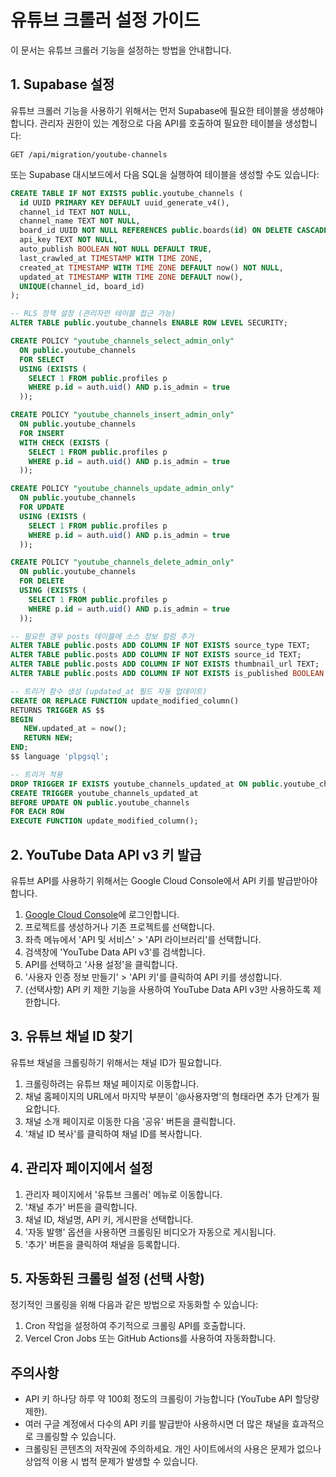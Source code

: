 # 유튜브 크롤러 설정 가이드

이 문서는 유튜브 크롤러 기능을 설정하는 방법을 안내합니다.

## 1. Supabase 설정

유튜브 크롤러 기능을 사용하기 위해서는 먼저 Supabase에 필요한 테이블을 생성해야 합니다. 관리자 권한이 있는 계정으로 다음 API를 호출하여 필요한 테이블을 생성합니다:

```
GET /api/migration/youtube-channels
```

또는 Supabase 대시보드에서 다음 SQL을 실행하여 테이블을 생성할 수도 있습니다:

```sql
CREATE TABLE IF NOT EXISTS public.youtube_channels (
  id UUID PRIMARY KEY DEFAULT uuid_generate_v4(),
  channel_id TEXT NOT NULL,
  channel_name TEXT NOT NULL,
  board_id UUID NOT NULL REFERENCES public.boards(id) ON DELETE CASCADE,
  api_key TEXT NOT NULL,
  auto_publish BOOLEAN NOT NULL DEFAULT TRUE,
  last_crawled_at TIMESTAMP WITH TIME ZONE,
  created_at TIMESTAMP WITH TIME ZONE DEFAULT now() NOT NULL,
  updated_at TIMESTAMP WITH TIME ZONE DEFAULT now(),
  UNIQUE(channel_id, board_id)
);

-- RLS 정책 설정 (관리자만 테이블 접근 가능)
ALTER TABLE public.youtube_channels ENABLE ROW LEVEL SECURITY;

CREATE POLICY "youtube_channels_select_admin_only" 
  ON public.youtube_channels 
  FOR SELECT 
  USING (EXISTS (
    SELECT 1 FROM public.profiles p 
    WHERE p.id = auth.uid() AND p.is_admin = true
  ));

CREATE POLICY "youtube_channels_insert_admin_only" 
  ON public.youtube_channels 
  FOR INSERT 
  WITH CHECK (EXISTS (
    SELECT 1 FROM public.profiles p 
    WHERE p.id = auth.uid() AND p.is_admin = true
  ));

CREATE POLICY "youtube_channels_update_admin_only" 
  ON public.youtube_channels 
  FOR UPDATE 
  USING (EXISTS (
    SELECT 1 FROM public.profiles p 
    WHERE p.id = auth.uid() AND p.is_admin = true
  ));

CREATE POLICY "youtube_channels_delete_admin_only" 
  ON public.youtube_channels 
  FOR DELETE 
  USING (EXISTS (
    SELECT 1 FROM public.profiles p 
    WHERE p.id = auth.uid() AND p.is_admin = true
  ));

-- 필요한 경우 posts 테이블에 소스 정보 컬럼 추가
ALTER TABLE public.posts ADD COLUMN IF NOT EXISTS source_type TEXT;
ALTER TABLE public.posts ADD COLUMN IF NOT EXISTS source_id TEXT;
ALTER TABLE public.posts ADD COLUMN IF NOT EXISTS thumbnail_url TEXT;
ALTER TABLE public.posts ADD COLUMN IF NOT EXISTS is_published BOOLEAN DEFAULT TRUE;

-- 트리거 함수 생성 (updated_at 필드 자동 업데이트)
CREATE OR REPLACE FUNCTION update_modified_column()
RETURNS TRIGGER AS $$
BEGIN
   NEW.updated_at = now();
   RETURN NEW;
END;
$$ language 'plpgsql';

-- 트리거 적용
DROP TRIGGER IF EXISTS youtube_channels_updated_at ON public.youtube_channels;
CREATE TRIGGER youtube_channels_updated_at
BEFORE UPDATE ON public.youtube_channels
FOR EACH ROW
EXECUTE FUNCTION update_modified_column();
```

## 2. YouTube Data API v3 키 발급

유튜브 API를 사용하기 위해서는 Google Cloud Console에서 API 키를 발급받아야 합니다.

1. [Google Cloud Console](https://console.cloud.google.com/)에 로그인합니다.
2. 프로젝트를 생성하거나 기존 프로젝트를 선택합니다.
3. 좌측 메뉴에서 'API 및 서비스' > 'API 라이브러리'를 선택합니다.
4. 검색창에 'YouTube Data API v3'를 검색합니다.
5. API를 선택하고 '사용 설정'을 클릭합니다.
6. '사용자 인증 정보 만들기' > 'API 키'를 클릭하여 API 키를 생성합니다.
7. (선택사항) API 키 제한 기능을 사용하여 YouTube Data API v3만 사용하도록 제한합니다.

## 3. 유튜브 채널 ID 찾기

유튜브 채널을 크롤링하기 위해서는 채널 ID가 필요합니다.

1. 크롤링하려는 유튜브 채널 페이지로 이동합니다.
2. 채널 홈페이지의 URL에서 마지막 부분이 '@사용자명'의 형태라면 추가 단계가 필요합니다.
3. 채널 소개 페이지로 이동한 다음 '공유' 버튼을 클릭합니다.
4. '채널 ID 복사'를 클릭하여 채널 ID를 복사합니다.

## 4. 관리자 페이지에서 설정

1. 관리자 페이지에서 '유튜브 크롤러' 메뉴로 이동합니다.
2. '채널 추가' 버튼을 클릭합니다.
3. 채널 ID, 채널명, API 키, 게시판을 선택합니다.
4. '자동 발행' 옵션을 사용하면 크롤링된 비디오가 자동으로 게시됩니다.
5. '추가' 버튼을 클릭하여 채널을 등록합니다.

## 5. 자동화된 크롤링 설정 (선택 사항)

정기적인 크롤링을 위해 다음과 같은 방법으로 자동화할 수 있습니다:

1. Cron 작업을 설정하여 주기적으로 크롤링 API를 호출합니다.
2. Vercel Cron Jobs 또는 GitHub Actions를 사용하여 자동화합니다.

## 주의사항

- API 키 하나당 하루 약 100회 정도의 크롤링이 가능합니다 (YouTube API 할당량 제한).
- 여러 구글 계정에서 다수의 API 키를 발급받아 사용하시면 더 많은 채널을 효과적으로 크롤링할 수 있습니다.
- 크롤링된 콘텐츠의 저작권에 주의하세요. 개인 사이트에서의 사용은 문제가 없으나 상업적 이용 시 법적 문제가 발생할 수 있습니다. 